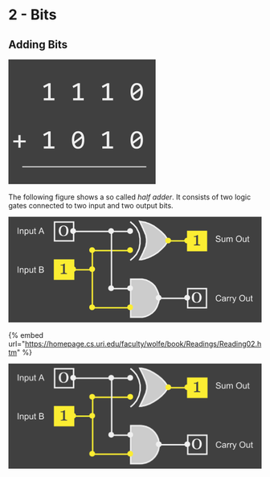 # 2 - Bits

## Adding Bits

![](../.gitbook/assets/addition-example-step-1.png)

The following figure shows a so called _half adder_. It consists of two logic gates connected to two input and two output bits.

![](../.gitbook/assets/half-adder.png)

{% embed url="https://homepage.cs.uri.edu/faculty/wolfe/book/Readings/Reading02.htm" %}

![](../.gitbook/assets/half-adder-input-0-1-output-1-0.svg)

